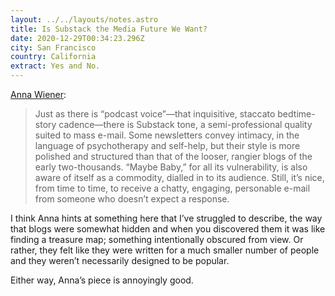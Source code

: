```yaml
---
layout: ../../layouts/notes.astro
title: Is Substack the Media Future We Want?
date: 2020-12-29T00:34:23.296Z
city: San Francisco
country: California
extract: Yes and No.
---
```


[Anna Wiener](https://www.newyorker.com/magazine/2021/01/04/is-substack-the-media-future-we-want):

> Just as there is “podcast voice”—that inquisitive, staccato bedtime-story cadence—there is Substack tone, a semi-professional quality suited to mass e-mail. Some newsletters convey intimacy, in the language of psychotherapy and self-help, but their style is more polished and structured than that of the looser, rangier blogs of the early two-thousands. “Maybe Baby,” for all its vulnerability, is also aware of itself as a commodity, dialled in to its audience. Still, it’s nice, from time to time, to receive a chatty, engaging, personable e-mail from someone who doesn’t expect a response.

I think Anna hints at something here that I’ve struggled to describe, the way that blogs were somewhat hidden and when you discovered them it was like finding a treasure map; something intentionally obscured from view. Or rather, they felt like they were written for a much smaller number of people and they weren’t necessarily designed to be popular.

Either way, Anna’s piece is annoyingly good.
